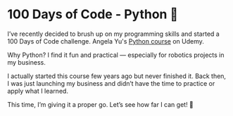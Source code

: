 # 100 Days of Code - Python 🐍

I’ve recently decided to brush up on my programming skills and started a 100 Days of Code challenge. Angela Yu's [Python course](https://www.udemy.com/course/100-days-of-code/) on Udemy.

Why Python? I find it fun and practical — especially for robotics projects in my business.

I actually started this course few years ago but never finished it. Back then, I was just launching my business and didn’t have the time to practice or apply what I learned.

This time, I’m giving it a proper go. Let’s see how far I can get! 🚀